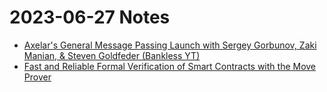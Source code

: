 # 2023-06-27 Notes

- [Axelar's General Message Passing Launch with Sergey Gorbunov, Zaki Manian, & Steven Goldfeder (Bankless YT)](https://www.youtube.com/watch?v=erZyGlxchsA)
- [Fast and Reliable Formal Verification of Smart Contracts with the Move Prover](https://arxiv.org/pdf/2110.08362.pdf)